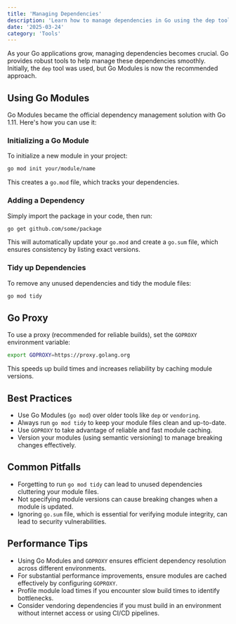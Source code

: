 ```yaml
---
title: 'Managing Dependencies'
description: 'Learn how to manage dependencies in Go using the dep tool and Go Modules, the recommended approach for dependency management.'
date: '2025-03-24'
category: 'Tools'
---
```


As your Go applications grow, managing dependencies becomes crucial. Go provides robust tools to help manage these dependencies smoothly. Initially, the `dep` tool was used, but Go Modules is now the recommended approach.

## Using Go Modules

Go Modules became the official dependency management solution with Go 1.11. Here's how you can use it:

### Initializing a Go Module

To initialize a new module in your project:

```sh
go mod init your/module/name
```

This creates a `go.mod` file, which tracks your dependencies.

### Adding a Dependency

Simply import the package in your code, then run:

```sh
go get github.com/some/package
```

This will automatically update your `go.mod` and create a `go.sum` file, which ensures consistency by listing exact versions.

### Tidy up Dependencies

To remove any unused dependencies and tidy the module files:

```sh
go mod tidy
```

## Go Proxy

To use a proxy (recommended for reliable builds), set the `GOPROXY` environment variable:

```sh
export GOPROXY=https://proxy.golang.org
```

This speeds up build times and increases reliability by caching module versions.

## Best Practices

- Use Go Modules (`go mod`) over older tools like `dep` or `vendoring`.
- Always run `go mod tidy` to keep your module files clean and up-to-date.
- Use `GOPROXY` to take advantage of reliable and fast module caching.
- Version your modules (using semantic versioning) to manage breaking changes effectively.

## Common Pitfalls

- Forgetting to run `go mod tidy` can lead to unused dependencies cluttering your module files.
- Not specifying module versions can cause breaking changes when a module is updated.
- Ignoring `go.sum` file, which is essential for verifying module integrity, can lead to security vulnerabilities.

## Performance Tips

- Using Go Modules and `GOPROXY` ensures efficient dependency resolution across different environments.
- For substantial performance improvements, ensure modules are cached effectively by configuring `GOPROXY`.
- Profile module load times if you encounter slow build times to identify bottlenecks.
- Consider vendoring dependencies if you must build in an environment without internet access or using CI/CD pipelines.